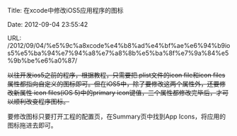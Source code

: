 Title: 在xcode中修改iOS5应用程序的图标

Date: 2012-09-04 23:55:42

URL: /2012/09/04/%e5%9c%a8xcode%e4%b8%ad%e4%bf%ae%e6%94%b9ios5%e5%ba%94%e7%94%a8%e7%a8%8b%e5%ba%8f%e7%9a%84%e5%9b%be%e6%a0%87/

~~以往开发ios5之前的程序，根据教程，只需要把.plist文件的icon file和icon files属性都指向自定义的图标即可。但在iOS5中，除了要修改这两个属性外，还要修改新属性 icon files(iOS 5)中的primary icon键值，三个属性都修改完毕后，才可以顺利改变程序图标。~~

要修改图标只要打开工程的配置页，在Summary页中找到App Icons，将应用的图标拖进去即可。